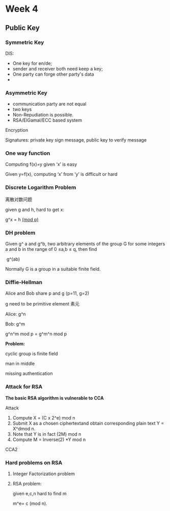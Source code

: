 # Week 4



## Public Key





### Symmetric Key

DIS: 

* One key for en/de; 
* sender and receiver both need keep a key;
* One party can forge other party's data
* ​



### Asymmetric Key

* communication party are not equal
* two keys
* Non-Repudiation is possible.
* RSA/EIGamal/ECC based system

Encryption

Signatures: private key sign message, public key to verify message



### One way function

Computing f(x)=y given ‘x’ is easy

Given y=f(x), computing ‘x’ from ‘y’ is difficult or hard



### Discrete Logarithm Problem

离散对数问题

given g and h, hard to get x:

g^x = h 		<u>(mod p)</u>



### DH problem

Given g^ a and g^b, two arbitrary elements of the group G for some integers a and b in the range of 0 ≤a,b ≤ q, then find

​	g^(ab)

Normally G is a group in a suitable finite field.



### Diffie-Hellman

Alice and Bob share p and g (p=11, g=2)

g need to be primitive element 素元

Alice: g^n

Bob: g^m

g^n^m mod p = g^m^n mod p

**Problem:** 

cyclic group is finite field

man in middle

missing authentication



### Attack for RSA



**The basic RSA algorithm is vulnerable to CCA**

Attack

1. Compute X = (C x 2^e) mod n
2. Submit X as a chosen ciphertextand obtain corresponding plain text Y = X^dmod n.
3. Note that Y is in fact (2M) mod n
4. Compute M = Inverse(2) *Y mod n



CCA2



### Hard problems on RSA

1. Integer Factorization problem

2. RSA problem: 

   given e,c,n hard to find m

   m^e= c (mod n).